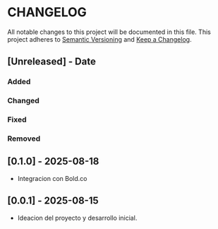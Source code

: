 # CHANGELOG

All notable changes to this project will be documented in this file.
This project adheres to [Semantic Versioning](http://semver.org/) and [Keep a Changelog](http://keepachangelog.com/).


## [Unreleased] - Date

### Added

### Changed

### Fixed

### Removed


## [0.1.0] - 2025-08-18

- Integracion con Bold.co


## [0.0.1] - 2025-08-15

- Ideacion del proyecto y desarrollo inicial.

